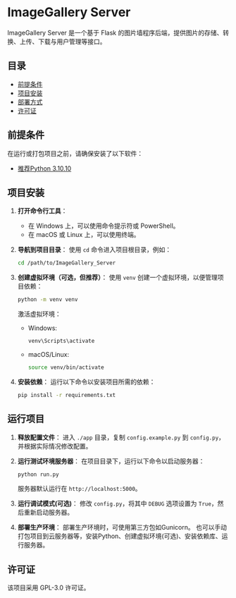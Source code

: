 # ImageGallery Server

ImageGallery Server 是一个基于 Flask 的图片墙程序后端，提供图片的存储、转换、上传、下载与用户管理等接口。

## 目录

- [前提条件](#前提条件)
- [项目安装](#项目安装)
- [部署方式](#部署方式)
- [许可证](#许可证)

## 前提条件

在运行或打包项目之前，请确保安装了以下软件：

- [推荐Python 3.10.10](https://www.python.org/downloads/)

## 项目安装

1. **打开命令行工具**：
   - 在 Windows 上，可以使用命令提示符或 PowerShell。
   - 在 macOS 或 Linux 上，可以使用终端。

2. **导航到项目目录**：
   使用 `cd` 命令进入项目根目录，例如：
   ```bash
   cd /path/to/ImageGallery_Server
   ```

3. **创建虚拟环境（可选，但推荐）**：
   使用 `venv` 创建一个虚拟环境，以便管理项目依赖：
   ```bash
   python -m venv venv
   ```
   激活虚拟环境：
   - Windows:
     ```bash
     venv\Scripts\activate
     ```
   - macOS/Linux:
     ```bash
     source venv/bin/activate
     ```

4. **安装依赖**：
   运行以下命令以安装项目所需的依赖：
   ```bash
   pip install -r requirements.txt
   ```

## 运行项目

1. **释放配置文件**：
   进入 `./app` 目录，复制 `config.example.py` 到 `config.py`，并根据实际情况修改配置。

2. **运行测试环境服务器**：
   在项目目录下，运行以下命令以启动服务器：
   ```bash
   python run.py
   ```
   服务器默认运行在 `http://localhost:5000`。

3. **运行调试模式(可选)**：
   修改 `config.py`，将其中 `DEBUG` 选项设置为 `True`，然后重新启动服务器。

4. **部署生产环境**：
   部署生产环境时，可使用第三方包如Gunicorn。
   也可以手动打包项目到云服务器等，安装Python、创建虚拟环境(可选)、安装依赖库、运行服务器。


## 许可证

该项目采用 GPL-3.0 许可证。